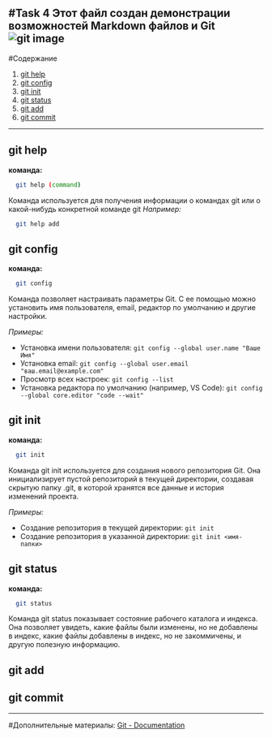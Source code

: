 #Task 4
Этот файл создан демонстрации возможностей Markdown файлов и Git
![git image](https://avatars.githubusercontent.com/u/18133?s=280&v=4)
---

#Содержание
1. [git help](#git-help)
2. [git config](#git-config)
3. [git init](#git-init)
4. [git status](#git-status)
5. [git add](#git-add)
6. [git commit](#git-commit)

---

## <a id="git-help">git help</a>
**команда:**
```bash
  git help (command)
```

Команда используется для получения информации о командах git или о какой-нибудь конкретной команде git
_Например:_
```bash
  git help add
```

## <a id="git-config">git config</a>
**команда:**
```bash
  git config
```

Команда позволяет настраивать параметры Git. С ее помощью можно установить имя пользователя, email, редактор по умолчанию и другие настройки.

_Примеры:_
 - Установка имени пользователя:
  `git config --global user.name "Ваше Имя"`
 - Установка email:
  `git config --global user.email "ваш.email@example.com"`
 - Просмотр всех настроек:
  `git config --list`
 - Установка редактора по умолчанию (например, VS Code):
  `git config --global core.editor "code --wait"`

## <a id="git-init">git init</a>
**команда:**
```bash
  git init
```

Команда git init используется для создания нового репозитория Git. Она инициализирует пустой репозиторий в текущей директории, создавая скрытую папку .git, в которой хранятся все данные и история изменений проекта.

_Примеры:_
 - Создание репозитория в текущей директории:
  `git init`
 - Создание репозитория в указанной директории:
  `git init <имя-папки>`

## <a id="git-status">git status</a>
**команда:**
```bash
  git status
```

Команда git status показывает состояние рабочего каталога и индекса.  Она позволяет увидеть, какие файлы были изменены, но не добавлены в индекс, какие файлы добавлены в индекс, но не закоммичены, и другую полезную информацию.

## <a id="git-add">git add</a>

## <a id="git-commit">git commit</a>

---

#Дополнительные материалы:
[Git - Documentation](https://git-scm.com/doc)
